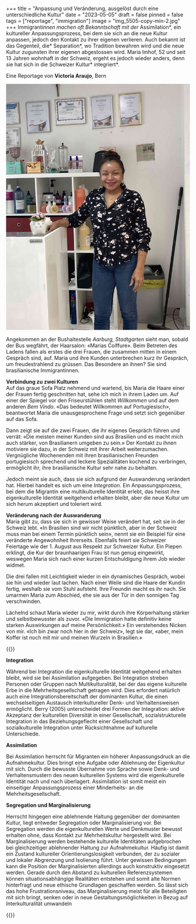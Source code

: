 +++
title = "Anpassung und Veränderung, ausgelöst durch eine unterschiedliche Kultur"
date = "2023-05-05"
draft = false
pinned = false
tags = ["reportage", "immigration"]
image = "img_5505-copy-min-2.jpg"
+++
Immigrant*innen machen oft Bekanntschaft mit der* Assimilation*, ein kultureller Anpassungsprozess, bei dem sie sich an die neue Kultur anpassen, jedoch den Kontakt zu ihrer eigenen verlieren. Auch bekannt ist das Gegenteil, die* Separation*, wo Tradition bewahren wird und die neue Kultur zugunsten ihrer eigenen abgestossen wird. Maria Imhof, 52 und seit 13 Jahren wohnhaft in der Schweiz, ergeht es jedoch wieder anders, denn sie hat sich in die Schweizer Kultur* integriert*.

Eine Reportage von **Victoria Araujo**, Bern

![Marias Coiffure: der Haarsalon einer brasilianischen Immigrantin](img_5505-copy-min-2.jpg)

Angekommen an der Bushaltestelle *Aarburg, Stadtgarten* sieht man, sobald der Bus wegfährt, der Haarsalon: «Marias Coiffure». Beim Betreten des Ladens fallen als erstes die drei Frauen, die zusammen mitten in einem Gespräch sind, auf. Maria und ihre Kunden unterbrechen kurz ihr Gespräch, um freudestrahlend zu grüssen. Das Besondere an ihnen? Sie sind brasilianische Immigrantinnen.  

**Verbindung zu zwei Kulturen**\
Auf das graue Sofa Platz nehmend und wartend, bis Maria die Haare einer der Frauen fertig geschnitten hat, sehe ich mich in ihrem Laden um. Auf einer der Spiegel vor den Friseurstühlen steht *Willkommen* und auf dem anderen *Bem Vindo*. «Das bedeutet Willkommen auf Portugiesisch», beantwortet Maria die unausgesprochene Frage und setzt sich gegenüber auf das Sofa. 

Dann zeigt sie auf die zwei Frauen, die ihr eigenes Gespräch führen und verrät: «Die meisten meiner Kunden sind aus Brasilien und es macht mich auch stärker, von Brasilianern umgeben zu sein.» Der Kontakt zu ihnen motiviere sie dazu, in der Schweiz mit ihrer Arbeit weiterzumachen. Vergnügliche Wochenenden mit ihren brasilianischen Freunden portugiesisch sprechend und leckere Spezialitäten kochend zu verbringen, ermöglicht ihr, ihre brasilianische Kultur sehr nahe zu behalten. 

Jedoch meint sie auch, dass sie sich aufgrund der Auswanderung verändert hat. Hierbei handelt es sich um eine *Integration*. Ein Anpassungsprozess, bei dem die Migrantin eine multikulturelle Identität erlebt, das heisst ihre eigenkulturelle Identität weitgehend erhalten bleibt, aber die neue Kultur um sich herum akzeptiert und toleriert wird. 

**Veränderung nach der Auswanderung**\
Maria gibt zu, dass sie sich in gewisser Weise verändert hat, seit sie in der Schweiz lebt. «In Brasilien sind wir nicht pünktlich, aber in der Schweiz muss man bei einem Termin pünktlich sein», nennt sie ein Beispiel für eine veränderte Angewohnheit Ihrerseits. Ebenfalls feiert sie Schweizer Feiertage wie der 1. August aus Respekt zur Schweizer Kultur. Ein Piepen erklingt, die Kur der braunhaarigen Frau ist nun genug eingewirkt, weswegen Maria sich nach einer kurzen Entschuldigung ihrem Job wieder widmet. 

Die drei fallen mit Leichtigkeit wieder in ein dynamisches Gespräch, wobei sie hin und wieder laut lachen. Nach einer Weile sind die Haare der Kundin fertig, weshalb sie vom Stuhl aufsteht. Ihre Freundin macht es ihr nach. Sie umarmen Maria zum Abschied, ehe sie aus der Tür in den sonnigen Tag verschwinden. 

Lächelnd schaut Maria wieder zu mir, wirkt durch ihre Körperhaltung stärker und selbstbewusster als zuvor. «Die Immigration hatte definitiv keine starken Auswirkungen auf meine Persönlichkeit.» Ein verstehendes Nicken von mir. «Ich bin zwar noch hier in der Schweiz», legt sie dar, «aber, mein Koffer ist noch mit mir und meinen Wurzeln in Brasilien.»

{{<box>}}

**Integration** 

Während bei Integration die eigenkulturelle Identität weitgehend erhalten bleibt, wird sie bei Assimilation aufgegeben. Bei Integration streben Personen oder Gruppen nach Multikulturalität, bei der das eigene kulturelle Erbe in die Mehrheitsgesellschaft getragen wird. Dies erfordert natürlich auch eine Integrationsbereitschaft der dominanten Kultur, die einen wechselseitigen Austausch interkultureller Denk- und Verhaltensweisen ermöglicht. Berry (2005) unterscheidet drei Formen der Integration: aktive Akzeptanz der kulturellen Diversität in einer Gesellschaft, sozialstrukturelle Integration in das Beziehungsgeflecht einer Gesellschaft und sozialkulturelle Integration unter Rücksichtnahme auf kulturelle Unterschiede. 

**Assimilation** 

Bei Assimilation herrscht für Migranten ein höherer Anpassungsdruck an die Aufnahmekultur. Dies bringt eine Aufgabe oder Ablehnung der Eigenkultur mit sich. Durch die bewusste Übernahme von Sprache sowie Denk- und Verhaltensmustern des neuen kulturellen Systems wird die eigenkulturelle Identität nach und nach überlagert. Assimilation ist somit meist ein einseitiger Anpassungsprozess einer Minderheits- an die Mehrheitsgesellschaft. 

**Segregation und Marginalisierung** 

Herrscht hingegen eine ablehnende Haltung gegenüber der dominanten Kultur, liegt entweder Segregation oder Marginalisierung vor. Bei Segregation werden die eigenkulturellen Werte und Denkmuster bewusst erhalten ohne, dass Kontakt zur Mehrheitskultur hergestellt wird. Bei Marginalisierung werden bestehende kulturelle Identitäten aufgebrochen bei gleichzeitiger ablehnender Haltung zur Aufnahmekultur. Häufig ist damit ein Zustand kultureller Orientierungslosigkeit verbunden, der zu sozialer und lokaler Abgrenzung und Isolierung führt. Unter gewissen Bedingungen kann die Position der Marginalisierten allerdings auch konstruktiv eingesetzt werden. Gerade durch den Abstand zu kulturellen Referenzsystemen können situationsabhängige Realitäten entstehen und somit alte Normen hinterfragt und neue ethische Grundlagen geschaffen werden. So lässt sich das hohe Frustrationsniveau, das Marginalisierung meist für alle Beteiligten mit sich bringt, senken oder in neue Gestaltungsmöglichkeiten in Bezug auf Interkulturalität umwandeln

{{</box>}}